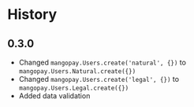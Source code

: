 # History

## 0.3.0
* Changed ```mangopay.Users.create('natural', {})``` to ```mangopay.Users.Natural.create({})```
* Changed ```mangopay.Users.create('legal', {})``` to ```mangopay.Users.Legal.create({})```
* Added data validation